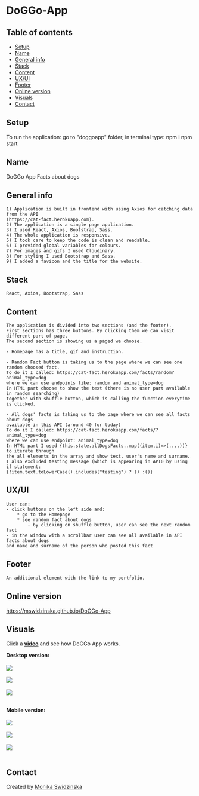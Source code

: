 # DoGGo-App
## Table of contents
* [Setup](#setup)
* [Name](#name)
* [General info](#general-info)
* [Stack](#stack)
* [Content](#content)
* [UX/UI](#uxui)
* [Footer](#footer)
* [Online version](#online-version)
* [Visuals](#visuals)
* [Contact](#contact)

## Setup
To run the application: go to "doggoapp" folder, 
in terminal type:
npm i
npm start

## Name
DoGGo App
Facts about dogs

## General info
    1) Application is built in frontend with using Axios for catching data from the API 
    (https://cat-fact.herokuapp.com).
    2) The application is a single page application.
    3) I used React, Axios, Bootstrap, Sass.
    4) The whole application is responsive.
    5) I took care to keep the code is clean and readable.
    6) I provided global variables for colours.
    7) For images and gifs I used Cloudinary.
    8) For styling I used Bootstrap and Sass.
    9) I added a favicon and the title for the website.
   
## Stack
    React, Axios, Bootstrap, Sass

## Content    
    The application is divided into two sections (and the footer).
    First sections has three buttons. By clicking them we can visit different part of page.
    The second section is showing us a paged we choose.

    - Homepage has a title, gif and instruction.

    - Random Fact button is taking us to the page where we can see one random choosed fact.
    To do it I called: https://cat-fact.herokuapp.com/facts/random?animal_type=dog 
    where we can use endpoints like: random and animal_type=dog
    In HTML part choose to show the text (there is no user part available in random searching)
    together with shuffle button, which is calling the function everytime is clicked.
    
    - All dogs' facts is taking us to the page where we can see all facts about dogs 
    available in this API (around 40 for today)
    To do it I called: https://cat-fact.herokuapp.com/facts/?animal_type=dog
    where we can use endpoint: animal_type=dog
    In HTML part I used {this.state.allDogsFacts..map((item,i)=>(....))} to iterate through
    the all elements in the array and show text, user's name and surname. 
    I also excluded testing message (which is appearing in API0 by using if statement:
    {!item.text.toLowerCase().includes("testing") ? () :()}

## UX/UI
    User can:
    - click buttons on the left side and:
        * go to the Homepage 
        * see random fact about dogs
            - by clicking on shuffle button, user can see the next random fact
    - in the window with a scrollbar user can see all available in API facts about dogs
    and name and surname of the person who posted this fact
        
## Footer
    An additional element with the link to my portfolio.

## Online version 
<a href="https://mswidzinska.github.io/DoGGo-App">https://mswidzinska.github.io/DoGGo-App</a>

## Visuals
Click a <a href="https://youtu.be/NLCn2qtxro0"><b>video</b></a> and see how DoGGo App works.

<b>Desktop version:</b>
<br><br>
<img src="https://res.cloudinary.com/mokaweb/image/upload/v1604489652/DoGGoApp/1-DoGGo-App.png" />
<br><br>
<img src="https://res.cloudinary.com/mokaweb/image/upload/v1604489652/DoGGoApp/2-DoGGo-App.png" />
<br><br>
<img src="https://res.cloudinary.com/mokaweb/image/upload/v1604489655/DoGGoApp/3-DoGGo-App.png" />
<br><br>

<b>Mobile version:</b>
<br><br>
<img src="https://res.cloudinary.com/mokaweb/image/upload/v1604489650/DoGGoApp/1-mob-DoGGo-App.png" />
<br><br>
<img src="https://res.cloudinary.com/mokaweb/image/upload/v1604489650/DoGGoApp/2-mob-DoGGo-App.png" />
<br><br>
<img src="https://res.cloudinary.com/mokaweb/image/upload/v1604489649/DoGGoApp/3-mob-DoGGo-App.png" />
<br><br>

## Contact
Created by <a href="https://monikaswidzinska.netlify.app">Monika Swidzinska</a>